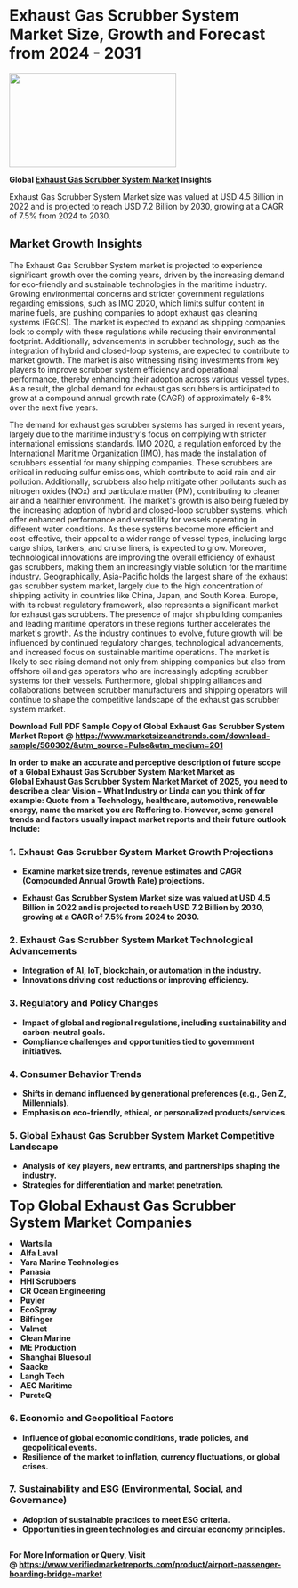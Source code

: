 <H1>Exhaust Gas Scrubber System Market Size, Growth and Forecast from 2024 - 2031</H1><img class="aligncenter size-medium wp-image-584254" src="https://thirdeyenews.in/wp-content/uploads/2024/09/Global-Market-Research-300x168.jpeg" alt="" width="300" height="168" /><p><strong>Global&nbsp;<a href="https://www.marketsizeandtrends.com/download-sample/560302/&amp;utm_source=Pulse&amp;utm_medium=201">Exhaust Gas Scrubber System Market</a> Insights</strong></p><p>Exhaust Gas Scrubber System Market size was valued at USD 4.5 Billion in 2022 and is projected to reach USD 7.2 Billion by 2030, growing at a CAGR of 7.5% from 2024 to 2030.</p><p><h2>Market Growth Insights</h2> <p>The Exhaust Gas Scrubber System market is projected to experience significant growth over the coming years, driven by the increasing demand for eco-friendly and sustainable technologies in the maritime industry. Growing environmental concerns and stricter government regulations regarding emissions, such as IMO 2020, which limits sulfur content in marine fuels, are pushing companies to adopt exhaust gas cleaning systems (EGCS). The market is expected to expand as shipping companies look to comply with these regulations while reducing their environmental footprint. Additionally, advancements in scrubber technology, such as the integration of hybrid and closed-loop systems, are expected to contribute to market growth. The market is also witnessing rising investments from key players to improve scrubber system efficiency and operational performance, thereby enhancing their adoption across various vessel types. As a result, the global demand for exhaust gas scrubbers is anticipated to grow at a compound annual growth rate (CAGR) of approximately 6-8% over the next five years.</p> <p><strong></strong></p> <p>The demand for exhaust gas scrubber systems has surged in recent years, largely due to the maritime industry's focus on complying with stricter international emissions standards. IMO 2020, a regulation enforced by the International Maritime Organization (IMO), has made the installation of scrubbers essential for many shipping companies. These scrubbers are critical in reducing sulfur emissions, which contribute to acid rain and air pollution. Additionally, scrubbers also help mitigate other pollutants such as nitrogen oxides (NOx) and particulate matter (PM), contributing to cleaner air and a healthier environment. The market's growth is also being fueled by the increasing adoption of hybrid and closed-loop scrubber systems, which offer enhanced performance and versatility for vessels operating in different water conditions. As these systems become more efficient and cost-effective, their appeal to a wider range of vessel types, including large cargo ships, tankers, and cruise liners, is expected to grow. Moreover, technological innovations are improving the overall efficiency of exhaust gas scrubbers, making them an increasingly viable solution for the maritime industry. Geographically, Asia-Pacific holds the largest share of the exhaust gas scrubber system market, largely due to the high concentration of shipping activity in countries like China, Japan, and South Korea. Europe, with its robust regulatory framework, also represents a significant market for exhaust gas scrubbers. The presence of major shipbuilding companies and leading maritime operators in these regions further accelerates the market's growth. As the industry continues to evolve, future growth will be influenced by continued regulatory changes, technological advancements, and increased focus on sustainable maritime operations. The market is likely to see rising demand not only from shipping companies but also from offshore oil and gas operators who are increasingly adopting scrubber systems for their vessels. Furthermore, global shipping alliances and collaborations between scrubber manufacturers and shipping operators will continue to shape the competitive landscape of the exhaust gas scrubber system market.</p> <p><strong></p><p><span class=""><strong>Download Full PDF Sample Copy of Global Exhaust Gas Scrubber System Market Report</strong> @ <a href="https://www.marketsizeandtrends.com/download-sample/560302/&amp;utm_source=Pulse&amp;utm_medium=201" target="_blank">https://www.marketsizeandtrends.com/download-sample/560302/&amp;utm_source=Pulse&amp;utm_medium=201</a></span></p><p>In order to make an accurate and perceptive description of future scope of a Global&nbsp;Exhaust Gas Scrubber System Market Market as Global&nbsp;Exhaust Gas Scrubber System Market Market of 2025, you need to describe a clear Vision &ndash; What Industry or Linda can you think of for example: Quote from a Technology, healthcare, automotive, renewable energy, name the market you are Reffering to. However, some general trends and factors usually impact market reports and their future outlook include:</p><h3>1.&nbsp;<strong>Exhaust Gas Scrubber System Market Growth Projections</strong></h3><ul><li>Examine market size trends, revenue estimates and CAGR (Compounded Annual Growth Rate) projections.</li><li><p>Exhaust Gas Scrubber System Market size was valued at USD 4.5 Billion in 2022 and is projected to reach USD 7.2 Billion by 2030, growing at a CAGR of 7.5% from 2024 to 2030.</p></li></ul><h3>2.&nbsp;<strong>Exhaust Gas Scrubber System Market Technological Advancements</strong></h3><ul><li>Integration of AI, IoT, blockchain, or automation in the industry.</li><li>Innovations driving cost reductions or improving efficiency.</li></ul><h3>3.&nbsp;<strong>Regulatory and Policy Changes</strong></h3><ul><li>Impact of global and regional regulations, including sustainability and carbon-neutral goals.</li><li>Compliance challenges and opportunities tied to government initiatives.</li></ul><h3>4.&nbsp;<strong>Consumer Behavior Trends</strong></h3><ul><li>Shifts in demand influenced by generational preferences (e.g., Gen Z, Millennials).</li><li>Emphasis on eco-friendly, ethical, or personalized products/services.</li></ul><h3>5.&nbsp;<strong>Global Exhaust Gas Scrubber System Market Competitive Landscape</strong></h3><ul><li>Analysis of key players, new entrants, and partnerships shaping the industry.</li><li>Strategies for differentiation and market penetration.</li></ul><p data-pm-slice="1 1 []"><span style="color: inherit; font-family: inherit; font-size: 25px;">Top Global Exhaust Gas Scrubber System Market Companies</span></p><div class="" data-test-id=""><p><li>Wartsila</li><li> Alfa Laval</li><li> Yara Marine Technologies</li><li> Panasia</li><li> HHI Scrubbers</li><li> CR Ocean Engineering</li><li> Puyier</li><li> EcoSpray</li><li> Bilfinger</li><li> Valmet</li><li> Clean Marine</li><li> ME Production</li><li> Shanghai Bluesoul</li><li> Saacke</li><li> Langh Tech</li><li> AEC Maritime</li><li> PureteQ</li></p></div><h3>6.&nbsp;<strong>Economic and Geopolitical Factors</strong></h3><ul><li>Influence of global economic conditions, trade policies, and geopolitical events.</li><li>Resilience of the market to inflation, currency fluctuations, or global crises.</li></ul><h3>7.&nbsp;<strong>Sustainability and ESG (Environmental, Social, and Governance)</strong></h3><ul><li>Adoption of sustainable practices to meet ESG criteria.</li><li>Opportunities in green technologies and circular economy principles.</li></ul><h2><strong style="font-size: 14px;">For More Information or Query, Visit @&nbsp;</strong><a style="background-color: #ffffff; font-size: 14px;" href="https://www.marketsizeandtrends.com/report/exhaust-gas-scrubber-system-market/" target="_blank">https://www.verifiedmarketreports.com/product/airport-passenger-boarding-bridge-market</a></h2>
